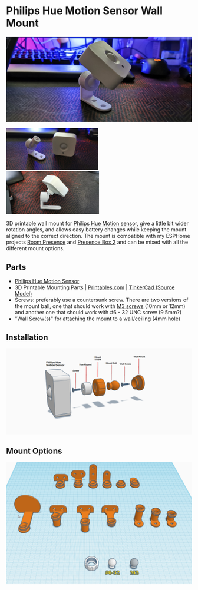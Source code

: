 # Philips Hue Motion Sensor Wall Mount
![](small-mount.jpg)
<p float="left"> <img src="small-mount-01.jpg" width="49.5%" /> <img src="small-mount-02.jpg" width="50%" /></p> 

3D printable wall mount for [Philips Hue Motion sensor](https://amzn.to/3eFKGZe), give a little bit wider rotation angles, and allows easy battery changes while keeping the mount aligned to the correct direction. The mount is compatible with my ESPHome projects [Room Presence](https://github.com/EvisHome/Home-Assistant/tree/main/esphome/presence) and [Presence Box 2](https://github.com/EvisHome/Home-Assistant/tree/main/esphome/presence-box-2) and can be mixed with all the different mount options.

## Parts

* [Philips Hue Motion Sensor](https://amzn.to/3eFKGZe)
* 3D Printable Mounting Parts | [Printables.com](https://www.printables.com/model/273578-philips-hue-motion-sensor-wall-mount) | [TinkerCad (Source Model)](https://www.tinkercad.com/things/9wCn1o8V80X-sensor-mounting-set)
* Screws: preferably use a countersunk screw. There are two versions of the mount ball, one that should work with [M3 screws](https://amzn.to/3x9pdyv) (10mm or 12mm) and another one that should work with #6 - 32 UNC screw (9.5mm?)
* "Wall Screw(s)" for attaching the mount to a wall/ceiling (4mm hole)

## Installation

![](installation2.png)

## Mount Options

![](mounting-options.png)
